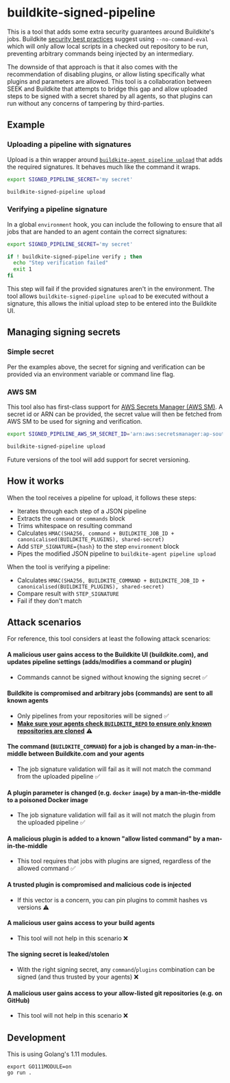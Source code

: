 # buildkite-signed-pipeline

This is a tool that adds some extra security guarantees around Buildkite's jobs. Buildkite [security best practices](https://buildkite.com/docs/agent/v3/securing) suggest using `--no-command-eval` which will only allow local scripts in a checked out repository to be run, preventing arbitrary commands being injected by an intermediary.

The downside of that approach is that it also comes with the recommendation of disabling plugins, or allow listing specifically what plugins and parameters are allowed. This tool is a collaboration between SEEK and Buildkite that attempts to bridge this gap and allow uploaded steps to be signed with a secret shared by all agents, so that plugins can run without any concerns of tampering by third-parties.

## Example

### Uploading a pipeline with signatures

Upload is a thin wrapper around [`buildkite-agent pipeline upload`](https://buildkite.com/docs/agent/v3/cli-pipeline#uploading-pipelines) that adds the required signatures. It behaves much like the command it wraps.

```bash
export SIGNED_PIPELINE_SECRET='my secret'

buildkite-signed-pipeline upload
```

### Verifying a pipeline signature

In a global `environment` hook, you can include the following to ensure that all jobs that are handed to an agent contain the correct signatures:

```bash
export SIGNED_PIPELINE_SECRET='my secret'

if ! buildkite-signed-pipeline verify ; then
  echo "Step verification failed"
  exit 1
fi
```

This step will fail if the provided signatures aren't in the environment. The tool allows `buildkite-signed-pipeline upload` to be executed without a signature,
this allows the initial upload step to be entered into the Buildkite UI.

## Managing signing secrets

### Simple secret

Per the examples above, the secret for signing and verification can be provided via an environment variable or command line flag.

### AWS SM

This tool also has first-class support for [AWS Secrets Manager (AWS SM)](https://aws.amazon.com/secrets-manager/).
A secret id or ARN can be provided, the secret value will then be fetched from AWS SM to be used for signing and verification.

```bash
export SIGNED_PIPELINE_AWS_SM_SECRET_ID='arn:aws:secretsmanager:ap-southeast-2:12345:secret:my-signed-pipeline-secret-42a5qP'

buildkite-signed-pipeline upload
```

Future versions of the tool will add support for secret versioning.

## How it works

When the tool receives a pipeline for upload, it follows these steps:

* Iterates through each step of a JSON pipeline
* Extracts the `command` or `commands` block
* Trims whitespace on resulting command
* Calculates `HMAC(SHA256, command + BUILDKITE_JOB_ID + canonicalised(BUILDKITE_PLUGINS), shared-secret)`
* Add `STEP_SIGNATURE={hash}` to the step `environment` block
* Pipes the modified JSON pipeline to `buildkite-agent pipeline upload`

When the tool is verifying a pipeline:

* Calculates `HMAC(SHA256, BUILDKITE_COMMAND + BUILDKITE_JOB_ID + canonicalised(BUILDKITE_PLUGINS), shared-secret)`
* Compare result with `STEP_SIGNATURE`
* Fail if they don't match

## Attack scenarios

For reference, this tool considers at least the following attack scenarios:

#### A malicious user gains access to the Buildkite UI (buildkite.com), and updates pipeline settings (adds/modifies a command or plugin)

  - Commands cannot be signed without knowing the signing secret ✅

#### Buildkite is compromised and arbitrary jobs (commands) are sent to all known agents

  - Only pipelines from your repositories will be signed ✅
  - [**Make sure your agents check `BUILDKITE_REPO` to ensure only known repositories are cloned**](https://buildkite.com/docs/agent/v3/securing#whitelisting) ⚠️

#### The command (`BUILDKITE_COMMAND`) for a job is changed by a man-in-the-middle between Buildkite.com and your agents

  - The job signature validation will fail as it will not match the command from the uploaded pipeline ✅

####  A plugin parameter is changed (e.g. `docker` `image`) by a man-in-the-middle to a poisoned Docker image

  - The job signature validation will fail as it will not match the plugin from the uploaded pipeline ✅

#### A malicious plugin is added to a known "allow listed command" by a man-in-the-middle

  - This tool requires that jobs with plugins are signed, regardless of the allowed command ✅

#### A trusted plugin is compromised and malicious code is injected

  - If this vector is a concern, you can pin plugins to commit hashes vs versions ⚠️

#### A malicious user gains access to your build agents

  - This tool will not help in this scenario ❌

#### The signing secret is leaked/stolen

  - With the right signing secret, any `command`/`plugins` combination can be signed (and thus trusted by your agents) ❌

#### A malicious user gains access to your allow-listed git repositories (e.g. on GitHub)

  - This tool will not help in this scenario ❌

## Development

This is using Golang's 1.11 modules.

```
export GO111MODULE=on
go run .
```
